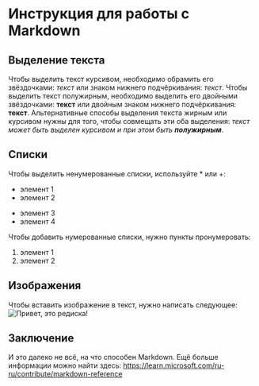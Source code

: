 # Инструкция для работы с Markdown

## Выделение текста
Чтобы выделить текст курсивом, необходимо обрамить его звёздочками: *текст* или знаком нижнего подчёркивания: _текст_. Чтобы выделить текст полужирным, необходимо выделить его двойными звёздочками: **текст** или двойным знаком нижнего подчёркивания: __текст__. Альтернативные способы выделения текста жирным или курсивом нужны для того, чтобы совмещать эти оба выделения: _текст может быть выделен  курсивом и при этом быть **полужирным**_.
## Списки
Чтобы выделить ненумерованные списки, используйте * или +: 
* элемент 1
* элемент 2
+ элемент 3
+ элемент 4

Чтобы добавить нумерованные списки, нужно пункты пронумеровать:
1. элемент 1
2. элемент 2
## Изображения
Чтобы вставить изображение в текст, нужно написать следующее: ![Привет, это редиска!](%D1%80%D0%B5%D0%B4%D0%B8%D1%81%D0%BA%D0%B0.jpg)
## Заключение
И это далеко не всё, на что способен Markdown. Ещё больше информации можно найти здесь: https://learn.microsoft.com/ru-ru/contribute/markdown-reference
